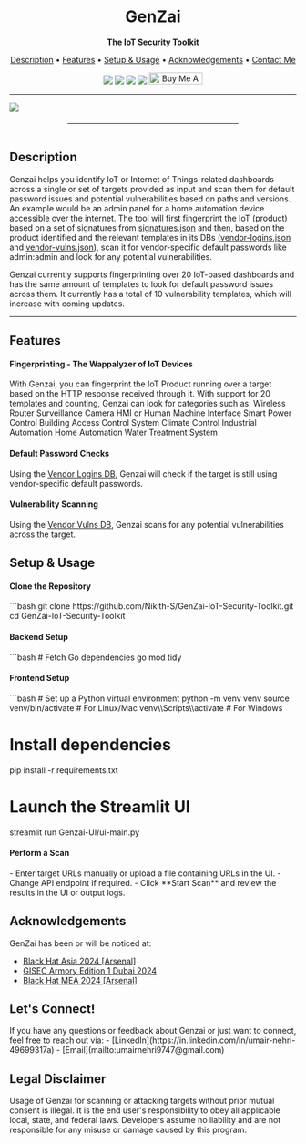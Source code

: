 <h1 align="center">GenZai</h1> <p align="center"><b>The IoT Security Toolkit</b></p> <p align="center"> <a href="#description">Description</a> • <a href="#features">Features</a> • <a href="#setup">Setup & Usage</a> • <a href="#acknowledgements">Acknowledgements</a> • <a href="#contact">Contact Me</a><br> <p align="center"> <img src="https://img.shields.io/badge/Version-2.0-green"> <img src="https://img.shields.io/badge/Black%20Hat%20Arsenal-%20Asia%202024-blue"> <img src="https://img.shields.io/badge/Black%20Hat%20Arsenal-%20MEA%202024-blue"> <img src="https://img.shields.io/badge/GISEC%20Armory-%20Dubai%202024-blue"> <a href="https://www.buymeacoffee.com/NikithS" target="_blank"><img src="https://www.buymeacoffee.com/assets/img/custom_images/orange_img.png" alt="Buy Me A Coffee" style="height: 21px !important;width: 94px !important;" ></a> </p> <hr> <img src="./genzai.png"> <hr style="width:300px; height: 1px; margin: auto; margin-top: 20px;" /> <br> <div id="description"> <h2> Description </h2> Genzai helps you identify IoT or Internet of Things-related dashboards across a single or set of targets provided as input and scan them for default password issues and potential vulnerabilities based on paths and versions.
An example would be an admin panel for a home automation device accessible over the internet. The tool will first fingerprint the IoT (product) based on a set of signatures from <a href="./signatures.json">signatures.json</a> and then, based on the product identified and the relevant templates in its DBs (<a href="./vendor-logins.json">vendor-logins.json</a> and <a href="./vendor-vulns.json">vendor-vulns.json</a>), scan it for vendor-specific default passwords like admin:admin and look for any potential vulnerabilities.

Genzai currently supports fingerprinting over 20 IoT-based dashboards and has the same amount of templates to look for default password issues across them. It currently has a total of 10 vulnerability templates, which will increase with coming updates.

</div> <hr style="height: 1px;"> <div id="features"> <h2> Features </h2> <h4>Fingerprinting - The Wappalyzer of IoT Devices</h4> With Genzai, you can fingerprint the IoT Product running over a target based on the HTTP response received through it. With support for 20 templates and counting, Genzai can look for categories such as:
Wireless Router
Surveillance Camera
HMI or Human Machine Interface
Smart Power Control
Building Access Control System
Climate Control
Industrial Automation
Home Automation
Water Treatment System
<h4>Default Password Checks</h4> Using the <a href="./vendor-logins.json">Vendor Logins DB</a>, Genzai will check if the target is still using vendor-specific default passwords. <h4>Vulnerability Scanning</h4> Using the <a href="./vendor-vulns.json">Vendor Vulns DB</a>, Genzai scans for any potential vulnerabilities across the target. </div> <div id="setup"> <h2> Setup & Usage </h2> <h4> Clone the Repository </h4> ```bash git clone https://github.com/Nikith-S/GenZai-IoT-Security-Toolkit.git cd GenZai-IoT-Security-Toolkit ``` <h4> Backend Setup </h4> ```bash # Fetch Go dependencies go mod tidy

<h4> Frontend Setup </h4>
```bash
# Set up a Python virtual environment
python -m venv venv
source venv/bin/activate  # For Linux/Mac
venv\\Scripts\\activate   # For Windows

# Install dependencies
pip install -r requirements.txt

# Launch the Streamlit UI
streamlit run Genzai-UI/ui-main.py

<h4> Perform a Scan </h4> - Enter target URLs manually or upload a file containing URLs in the UI. - Change API endpoint if required. - Click **Start Scan** and review the results in the UI or output logs. </div> <div id="acknowledgements"> <h2> Acknowledgements </h2> GenZai has been or will be noticed at: <ul type="disc"> <li><a href="https://www.blackhat.com/asia-24/arsenal/schedule/index.html#genzai---the-iot-security-toolkit-37373">Black Hat Asia 2024 [Arsenal]</a></li> <li><a href="https://www.gisec.ae/gisec-armory">GISEC Armory Edition 1 Dubai 2024</a></li> <li><a href="https://blackhatmea.com/agenda-2024">Black Hat MEA 2024 [Arsenal]</a></li> </ul> </div> <div id="contact"> <h2> Let's Connect! </h2> If you have any questions or feedback about Genzai or just want to connect, feel free to reach out via: - [LinkedIn](https://in.linkedin.com/in/umair-nehri-49699317a) - [Email](mailto:umairnehri9747@gmail.com) </div> <h2>Legal Disclaimer</h2> Usage of Genzai for scanning or attacking targets without prior mutual consent is illegal. It is the end user's responsibility to obey all applicable local, state, and federal laws. Developers assume no liability and are not responsible for any misuse or damage caused by this program.
